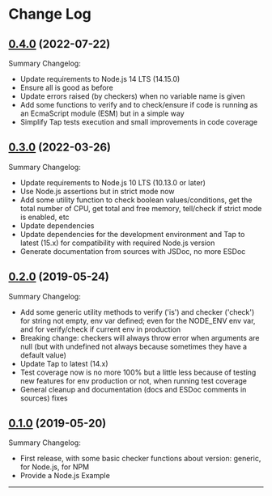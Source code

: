 # Change Log

## [0.4.0](https://github.com/smartiniOnGitHub/check-runtime-env.js/releases/tag/0.4.0) (2022-07-22)
Summary Changelog:
- Update requirements to Node.js 14 LTS (14.15.0)
- Ensure all is good as before
- Update errors raised (by checkers) when no variable name is given
- Add some functions to verify and to check/ensure if code is running as an EcmaScript module (ESM) 
  but in a simple way
- Simplify Tap tests execution and small improvements in code coverage

## [0.3.0](https://github.com/smartiniOnGitHub/check-runtime-env.js/releases/tag/0.3.0) (2022-03-26)
Summary Changelog:
- Update requirements to Node.js 10 LTS (10.13.0 or later)
- Use Node.js assertions but in strict mode now
- Add some utility function to check boolean values/conditions, 
  get the total number of CPU, get total and free memory, 
  tell/check if strict mode is enabled, etc
- Update dependencies
- Update dependencies for the development environment and 
  Tap to latest (15.x) for compatibility with required Node.js version
- Generate documentation from sources with JSDoc, no more ESDoc

## [0.2.0](https://github.com/smartiniOnGitHub/check-runtime-env.js/releases/tag/0.2.0) (2019-05-24)
Summary Changelog:
- Add some generic utility methods to verify ('is') and checker ('check') 
  for string not empty, env var defined; even for the NODE_ENV env var, 
  and for verify/check if current env in production
- Breaking change: checkers will always throw error when arguments are null 
  (but with undefined not always because sometimes they have a default value)
- Update Tap to latest (14.x)
- Test coverage now is no more 100% but a little less because of testing 
  new features for env production or not, when running test coverage
- General cleanup and documentation (docs and ESDoc comments in sources) fixes

## [0.1.0](https://github.com/smartiniOnGitHub/check-runtime-env.js/releases/tag/0.1.0) (2019-05-20)
Summary Changelog:
- First release, with some basic checker functions about version:
  generic, for Node.js, for NPM
- Provide a Node.js Example

----
